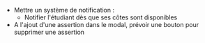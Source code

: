 * Mettre un système de notification :
    * Notifier l'étudiant dès que ses côtes sont disponibles
* A l'ajout d'une assertion dans le modal, prévoir une bouton pour supprimer une assertion